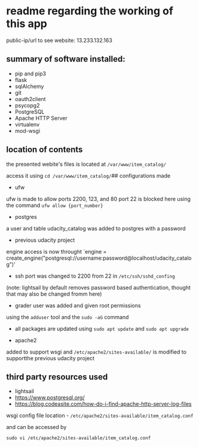 # readme regarding the working of this app

public-ip/url to see website: 13.233.132.163

## summary of software installed:
  - pip and pip3
  - flask
  - sqlAlchemy
  - git
  - oauth2client
  - psycopg2
  - PostgreSQL
  - Apache HTTP Server
  - virtualenv
  - mod-wsgi

## location of contents

the presented webite's files is located at
`/var/www/item_catalog/`

access it using
`cd /var/www/item_catalog/`## configurations made

  - ufw
  
ufw is made to allow ports 2200, 123, and 80
port 22 is blocked here
using the command `ufw allow {port_number}`

  - postgres
  
a user and table udacity_catalog was added to postgres with a password

  - previous udacity project
  
engine access is now throught
`engine = create_engine("postgresql://username:password@localhost/udacity_catalog")'

  - ssh port was changed to 2200 from 22 in `/etc/ssh/sshd_confing`
  
(note: lightsail by default removes password based authentication, thought that may also be changed fromm here)

  - grader user was added and given root permissions
  
using the `adduser` tool and the `sudo -aG` command

  - all packages are updated using `sudo apt update` and `sudo apt upgrade`

  - apache2
  
added to support wsgi and `/etc/apache2/sites-available/` is modified to supportthe previous udacity project

## third party resources used

  - lightsail
  - https://www.postgresql.org/
  - https://blog.codeasite.com/how-do-i-find-apache-http-server-log-files
               

wsgi config file location -
`/etc/apache2/sites-available/item_catalog.conf`

and can be accessed by

`sudo vi /etc/apache2/sites-available/item_catalog.conf`

